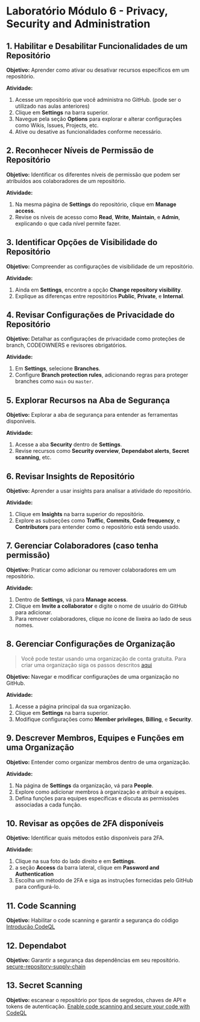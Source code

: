 # Laboratório Módulo 6 - Privacy, Security and Administration

## 1. Habilitar e Desabilitar Funcionalidades de um Repositório

**Objetivo:** Aprender como ativar ou desativar recursos específicos em um repositório.

**Atividade:**

1. Acesse um repositório que você administra no GitHub. (pode ser o utilizado nas aulas anteriores)
2. Clique em **Settings** na barra superior.
3. Navegue pela seção **Options** para explorar e alterar configurações como Wikis, Issues, Projects, etc.
4. Ative ou desative as funcionalidades conforme necessário.

## 2. Reconhecer Níveis de Permissão de Repositório

**Objetivo:** Identificar os diferentes níveis de permissão que podem ser atribuídos aos colaboradores de um repositório.

**Atividade:**

1. Na mesma página de **Settings** do repositório, clique em **Manage access**.
2. Revise os níveis de acesso como **Read**, **Write**, **Maintain**, e **Admin**, explicando o que cada nível permite fazer.

## 3. Identificar Opções de Visibilidade do Repositório

**Objetivo:** Compreender as configurações de visibilidade de um repositório.

**Atividade:**

1. Ainda em **Settings**, encontre a opção **Change repository visibility**.
2. Explique as diferenças entre repositórios **Public**, **Private**, e **Internal**.

## 4. Revisar Configurações de Privacidade do Repositório

**Objetivo:** Detalhar as configurações de privacidade como proteções de branch, CODEOWNERS e revisores obrigatórios.

**Atividade:**

1. Em **Settings**, selecione **Branches**.
2. Configure **Branch protection rules**, adicionando regras para proteger branches como `main` ou `master`.


## 5. Explorar Recursos na Aba de Segurança

**Objetivo:** Explorar a aba de segurança para entender as ferramentas disponíveis.

**Atividade:**

1. Acesse a aba **Security** dentro de **Settings**.
2. Revise recursos como **Security overview**, **Dependabot alerts**, **Secret scanning**, etc.

## 6. Revisar Insights de Repositório

**Objetivo:** Aprender a usar insights para analisar a atividade do repositório.

**Atividade:**

1. Clique em **Insights** na barra superior do repositório.
2. Explore as subseções como **Traffic**, **Commits**, **Code frequency**, e **Contributors** para entender como o repositório está sendo usado.

## 7. Gerenciar Colaboradores (caso tenha permissão)

**Objetivo:** Praticar como adicionar ou remover colaboradores em um repositório.

**Atividade:**

1. Dentro de **Settings**, vá para **Manage access**.
2. Clique em **Invite a collaborator** e digite o nome de usuário do GitHub para adicionar.
3. Para remover colaboradores, clique no ícone de lixeira ao lado de seus nomes.

## 8. Gerenciar Configurações de Organização

>Você pode testar usando uma organização de conta gratuita.
>Para criar uma organização siga os passos descritos [aqui](https://docs.github.com/pt/organizations/collaborating-with-groups-in-organizations/creating-a-new-organization-from-scratch)

**Objetivo:** Navegar e modificar configurações de uma organização no GitHub.

**Atividade:**

1. Acesse a página principal da sua organização.
2. Clique em **Settings** na barra superior.
3. Modifique configurações como **Member privileges**, **Billing**, e **Security**.

## 9. Descrever Membros, Equipes e Funções em uma Organização

**Objetivo:** Entender como organizar membros dentro de uma organização.

**Atividade:**

1. Na página de **Settings** da organização, vá para **People**.
2. Explore como adicionar membros à organização e atribuir a equipes.
3. Defina funções para equipes específicas e discuta as permissões associadas a cada função.

## 10. Revisar as opções de 2FA disponíveis

**Objetivo:** Identificar quais métodos estão disponíveis para 2FA.

**Atividade:**

1. Clique na sua foto do lado direito e em **Settings**.
2. a seção **Access** da barra lateral, clique em  **Password and Authentication**
3. Escolha um método de 2FA e siga as instruções fornecidas pelo GitHub para configurá-lo.

## 11. Code Scanning

**Objetivo:** Habilitar o code scanning e garantir a segurança do código
[Introdução CodeQL](https://github.com/skills/introduction-to-codeql)
 
## 12. Dependabot
**Objetivo:** Garantir a segurança das dependências em seu repositório. 
[secure-repository-supply-chain](https://github.com/skills/secure-repository-supply-chain)
 
## 13. Secret Scanning
**Objetivo:** escanear o repositório por tipos de segredos, chaves de API e tokens de autenticação. 
[Enable code scanning and secure your code with CodeQL](https://github.com/skills/introduction-to-secret-scanning)
 
